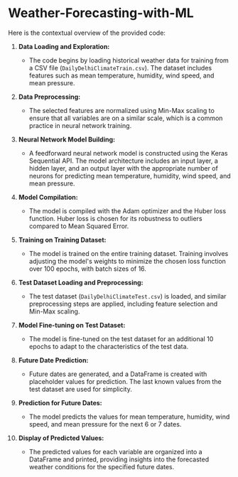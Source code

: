 # Weather-Forecasting-with-ML
Here is the contextual overview of the provided code:

1. **Data Loading and Exploration:**
   - The code begins by loading historical weather data for training from a CSV file (`DailyDelhiClimateTrain.csv`). The dataset includes features such as mean temperature, humidity, wind speed, and mean pressure.

2. **Data Preprocessing:**
   - The selected features are normalized using Min-Max scaling to ensure that all variables are on a similar scale, which is a common practice in neural network training.

3. **Neural Network Model Building:**
   - A feedforward neural network model is constructed using the Keras Sequential API. The model architecture includes an input layer, a hidden layer, and an output layer with the appropriate number of neurons for predicting mean temperature, humidity, wind speed, and mean pressure.

4. **Model Compilation:**
   - The model is compiled with the Adam optimizer and the Huber loss function. Huber loss is chosen for its robustness to outliers compared to Mean Squared Error.

5. **Training on Training Dataset:**
   - The model is trained on the entire training dataset. Training involves adjusting the model's weights to minimize the chosen loss function over 100 epochs, with batch sizes of 16.

6. **Test Dataset Loading and Preprocessing:**
   - The test dataset (`DailyDelhiClimateTest.csv`) is loaded, and similar preprocessing steps are applied, including feature selection and Min-Max scaling.

7. **Model Fine-tuning on Test Dataset:**
   - The model is fine-tuned on the test dataset for an additional 10 epochs to adapt to the characteristics of the test data.

8. **Future Date Prediction:**
   - Future dates are generated, and a DataFrame is created with placeholder values for prediction. The last known values from the test dataset are used for simplicity.

9. **Prediction for Future Dates:**
   - The model predicts the values for mean temperature, humidity, wind speed, and mean pressure for the next 6 or 7 dates.

10. **Display of Predicted Values:**
    - The predicted values for each variable are organized into a DataFrame and printed, providing insights into the forecasted weather conditions for the specified future dates.
